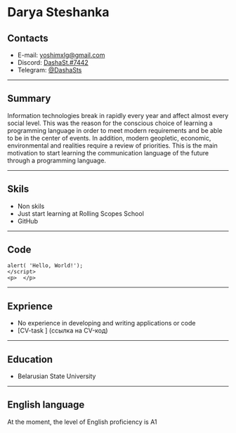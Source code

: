 # Darya Steshanka

## Contacts
* E-mail: yoshimxlg@gmail.com
* Discord: [DashaSt.#7442]( https://discordapp.com/users/465434725956452377/)
* Telegram: [@DashaSts](http://t.me/DashaSts)
***
## Summary

Information technologies break in rapidly every year and affect almost every social level. This was the reason for the conscious choice of learning a programming language in order to meet modern requirements and be able to be in the center of events. In addition, modern geopletic, economic, environmental and realities require a review of priorities. This is the main motivation to start learning the communication language of the future through a programming language.
***
## Skils
* Non skils
* Just start learning at Rolling Scopes School
* GitHub
***
## Code


    alert( 'Hello, World!');
    </script>
    <p>  </p>
***
## Exprience
* No experience in developing and writing applications or code
* [CV-task ] (ссылка на CV-код)
***
## Education
* Belarusian State University
***
## English language
At the moment, the level of English proficiency is A1
